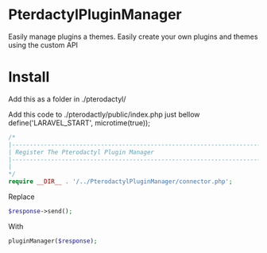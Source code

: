 #   PterdactylPluginManager
Easily manage plugins a themes. Easily create your own plugins and themes using the custom API

#   Install
Add this as a folder in ./pterodactyl/

Add this code to ./pterodactly/public/index.php just bellow define('LARAVEL_START', microtime(true));

```php
/*
|--------------------------------------------------------------------------
| Register The Pterodactyl Plugin Manager
|--------------------------------------------------------------------------
|
*/
require __DIR__ . '/../PterodactylPluginManager/connector.php';
```

Replace
```php
$response->send();
```

With
```php
pluginManager($response);
```
